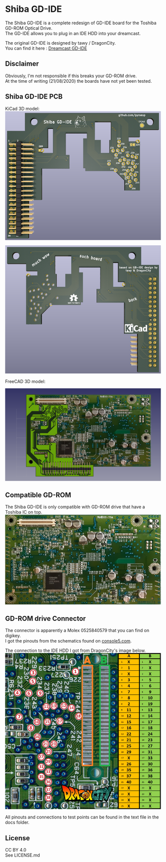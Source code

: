 # Shiba GD-IDE

The Shiba GD-IDE is a complete redesign of GD-IDE board for the Toshiba GD-ROM Optical Drive.  
The GD-IDE allows you to plug in an IDE HDD into your dreamcast.  

The original GD-IDE is designed by tawy / DragonCity.  
You can find it here : [Dreamcast GD-IDE](https://boutique-dragoncity.myshopify.com/collections/dreamcast/products/dreamcast-pcb-dreamcast-gd-ide-v3-connecteur-ide)

## Disclaimer

Obviously, I'm not responsible if this breaks your GD-ROM drive.  
At the time of writing (21/08/2020) the boards have not yet been tested.

## Shiba GD-IDE PCB

KiCad 3D model:  
<img src="./pics/Shiba GD-IDE front.png">  
  
<img src="./pics/Shiba GD-IDE back.png">  


FreeCAD 3D model:  
  
<img src="./pics/Shiba GD-IDE freecad model.png">

## Compatible GD-ROM

The Shiba GD-IDE is only compatible with GD-ROM drive that have a Toshiba IC on top.  
<img src="./pics/Toshiba board.png">  

## GD-ROM drive Connector

The connector is apparently a Molex 0525840579 that you can find on digikey.  
I got the pinouts from the schematics found on [console5.com](https://console5.com/wiki/Dreamcast).  
  
The connection to the IDE HDD I got from DragonCity's image below.  
<img src="./pics/Molex GD-ROM Connector.png">  


All pinouts and connections to test points can be found in the text file in the docs folder.

## License

CC BY 4.0  
See LICENSE.md